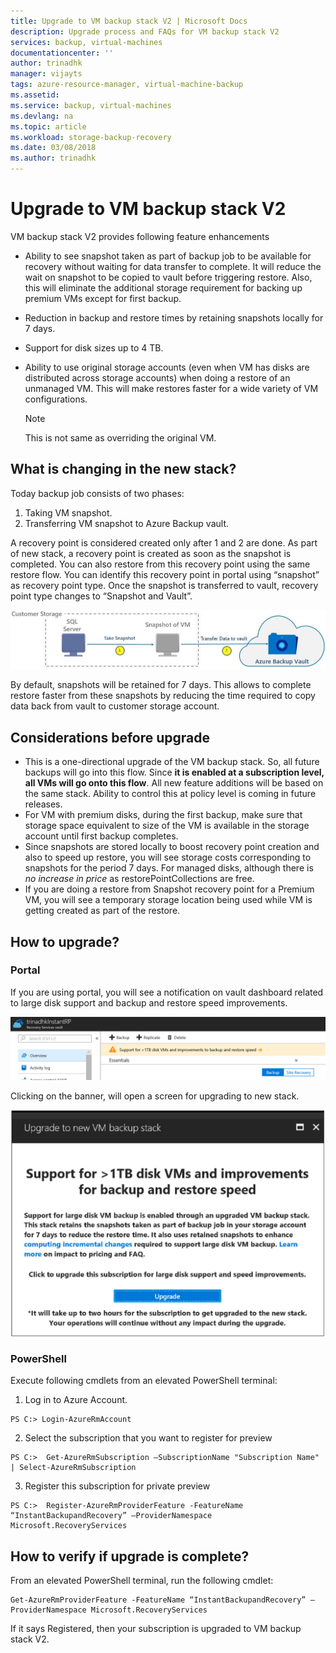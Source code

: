 ```yaml
---  
title: Upgrade to VM backup stack V2 | Microsoft Docs 
description: Upgrade process and FAQs for VM backup stack V2 
services: backup, virtual-machines 
documentationcenter: '' 
author: trinadhk  
manager: vijayts 
tags: azure-resource-manager, virtual-machine-backup 
ms.assetid:  
ms.service: backup, virtual-machines 
ms.devlang: na 
ms.topic: article 
ms.workload: storage-backup-recovery 
ms.date: 03/08/2018 
ms.author: trinadhk 
--- 
```


# Upgrade to VM backup stack V2
VM backup stack V2 provides following feature enhancements 
* Ability to see snapshot taken as part of backup job to be available for recovery without waiting for data transfer to complete.
It will reduce the wait on snapshot to be copied to vault before triggering restore. Also, this will eliminate the additional storage requirement for backing up premium VMs except for first backup.  

* Reduction in backup and restore times by retaining snapshots locally for 7 days. 

* Support for disk sizes up to 4 TB.  

* Ability to use original storage accounts (even when VM has disks are distributed across storage accounts) when doing a restore of an unmanaged VM. This will make restores faster for a wide variety of VM configurations. 
    > [!NOTE] 
    > This is not same as overriding the original VM. 
    > 
    >

## What is changing in the new stack?
Today backup job consists of two phases:
1.	Taking VM snapshot. 
2.	Transferring VM snapshot to Azure Backup vault. 

A recovery point is considered created only after 1 and 2 are done. As part of new stack, a recovery point is created as soon as the snapshot is completed. You can also restore from this recovery point using the same restore flow. You can identify this recovery point in portal using “snapshot” as recovery point type. Once the snapshot is transferred to vault, recovery point type changes to “Snapshot and Vault”. 

![Backup job in VM backup stack V2](./media/backup-azure-vms/instant-rp-flow.jpg) 

By default, snapshots will be retained for 7 days. This allows to complete restore faster from these snapshots by reducing the time required to copy data back from vault to customer storage account. 

## Considerations before upgrade
* This is a one-directional upgrade of the VM backup stack. So, all  future backups will go into this flow. Since **it is enabled at a subscription level, all VMs will go onto this flow**. All new feature additions will be based on the same stack. Ability to control this at policy level is coming in future releases. 
* For VM with premium disks, during the first backup, make sure that storage space equivalent to size of the VM is available in the storage account until first backup completes. 
* Since snapshots are stored locally to boost recovery point creation and also to speed up restore, you will see storage costs corresponding to snapshots for the period 7 days.
For managed disks, although there is *no increase in price* as restorePointCollections are free. 
* If you are doing a restore from Snapshot recovery point for a Premium VM, you will see a temporary storage location being used while VM is getting created as part of the restore. 

## How to upgrade?
### Portal
If you are using portal, you will see a notification on vault dashboard related to large disk support and backup and restore speed improvements.

![Backup job in VM backup stack V2](./media/backup-azure-vms/instant-rp-banner.png) 

Clicking on the banner, will open a screen for upgrading to new stack. 

![Backup job in VM backup stack V2](./media/backup-azure-vms/instant-rp.png) 

### PowerShell
Execute following cmdlets from an elevated PowerShell terminal:
1.	Log in to Azure Account. 

```
PS C:> Login-AzureRmAccount
```

2.	Select the subscription that you want to register for preview

```
PS C:>  Get-AzureRmSubscription –SubscriptionName "Subscription Name" | Select-AzureRmSubscription
```

3.	Register this subscription for private preview

```
PS C:>  Register-AzureRmProviderFeature -FeatureName “InstantBackupandRecovery” –ProviderNamespace Microsoft.RecoveryServices
```

## How to verify if upgrade is complete?
From an elevated PowerShell terminal, run the following cmdlet:

```
Get-AzureRmProviderFeature -FeatureName “InstantBackupandRecovery” –ProviderNamespace Microsoft.RecoveryServices
```

If it says Registered, then your subscription is upgraded to VM backup stack V2. 



